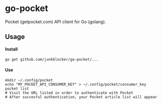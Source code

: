 # go-pocket
Pocket (getpocket.com) API client for Go (golang).

## Usage

#### Install

`go get github.com/junkblocker/go-pocket/...`

#### Use
```
mkdir ~/.config/pocket
echo "MY_POCKET_API_CONSUMER_KEY" > ~/.config/pocket/consumer_key
pocket list
# Visit the URL listed in order to authenticate with Pocket
# After succesful authentication, your Pocket article list will appear
```

